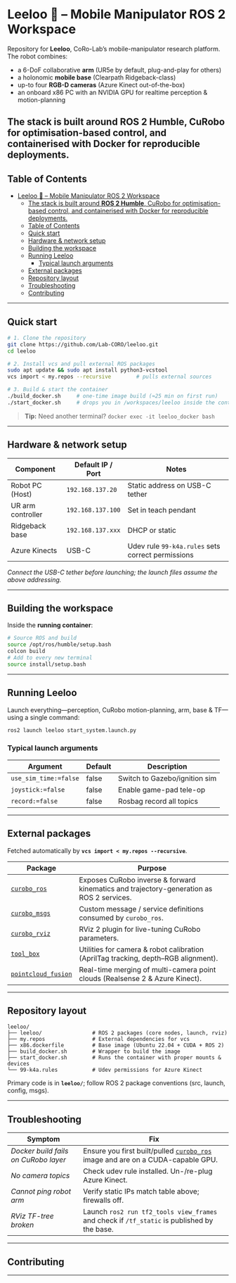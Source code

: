 # Leeloo 🤖 – Mobile Manipulator ROS 2 Workspace

Repository for **Leeloo**, CoRo-Lab’s mobile-manipulator research platform.
The robot combines:

* a 6-DoF collaborative **arm** (UR5e by default, plug-and-play for others)
* a holonomic **mobile base** (Clearpath Ridgeback-class)
* up-to four **RGB-D cameras** (Azure Kinect out-of-the-box)
* an onboard x86 PC with an NVIDIA GPU for realtime perception & motion-planning

The stack is built around **ROS 2 Humble**, CuRobo for optimisation-based control, and containerised with Docker for reproducible deployments.
---

## Table of Contents

- [Leeloo 🤖 – Mobile Manipulator ROS 2 Workspace](#leeloo---mobile-manipulator-ros-2-workspace)
  - [The stack is built around **ROS 2 Humble**, CuRobo for optimisation-based control, and containerised with Docker for reproducible deployments.](#the-stack-is-built-around-ros-2-humble-curobo-for-optimisation-based-control-and-containerised-with-docker-for-reproducible-deployments)
  - [Table of Contents](#table-of-contents)
  - [Quick start](#quick-start)
  - [Hardware \& network setup](#hardware--network-setup)
  - [Building the workspace](#building-the-workspace)
  - [Running Leeloo](#running-leeloo)
    - [Typical launch arguments](#typical-launch-arguments)
  - [External packages](#external-packages)
  - [Repository layout](#repository-layout)
  - [Troubleshooting](#troubleshooting)
  - [Contributing](#contributing)

---

## Quick start

```bash
# 1. Clone the repository
git clone https://github.com/Lab-CORO/leeloo.git
cd leeloo

# 2. Install vcs and pull external ROS packages
sudo apt update && sudo apt install python3-vcstool
vcs import < my.repos --recursive        # pulls external sources

# 3. Build & start the container
./build_docker.sh     # one-time image build (≈25 min on first run)
./start_docker.sh     # drops you in /workspaces/leeloo inside the container
```

> **Tip:** Need another terminal?
> `docker exec -it leeloo_docker bash`

---

## Hardware & network setup

| Component         | Default IP / Port | Notes                                             |
| ----------------- | ----------------- | ------------------------------------------------- |
| Robot PC (Host)   | `192.168.137.20`  | Static address on USB-C tether                    |
| UR arm controller | `192.168.137.100` | Set in teach pendant                              |
| Ridgeback base    | `192.168.137.xxx` | DHCP or static                                    |
| Azure Kinects     | USB-C             | Udev rule `99-k4a.rules` sets correct permissions |

*Connect the USB-C tether before launching; the launch files assume the above addressing.*

---

## Building the workspace

Inside the **running container**:

```bash
# Source ROS and build
source /opt/ros/humble/setup.bash
colcon build 
# Add to every new terminal
source install/setup.bash
```

---

## Running Leeloo

Launch everything—perception, CuRobo motion-planning, arm, base & TF—using a single command:

```bash
ros2 launch leeloo start_system.launch.py
```

### Typical launch arguments

| Argument              | Default | Description                   |
| --------------------- | ------- | ----------------------------- |
| `use_sim_time:=false` | false   | Switch to Gazebo/ignition sim |
| `joystick:=false`     | false   | Enable game-pad tele-op       |
| `record:=false`       | false   | Rosbag record all topics      |


---

## External packages
Fetched automatically by **`vcs import < my.repos --recursive`**.

| Package | Purpose |
| ------- | ------- |
| [`curobo_ros`](https://github.com/Lab-CORO/curobo_ros) | Exposes CuRobo inverse & forward kinematics and trajectory-generation as ROS 2 services. |
| [`curobo_msgs`](https://github.com/Lab-CORO/curobo_msgs) | Custom message / service definitions consumed by `curobo_ros`. |
| [`curobo_rviz`](https://github.com/Lab-CORO/curobo_rviz) | RViz 2 plugin for live-tuning CuRobo parameters. |
| [`tool_box`](https://github.com/Lab-CORO/tool_box) | Utilities for camera & robot calibration (AprilTag tracking, depth–RGB alignment). |
| [`pointcloud_fusion`](https://github.com/Lab-CORO/pointcloud_fusion) | Real-time merging of multi-camera point clouds (Realsense 2 & Azure Kinect). |

---

## Repository layout

```
leeloo/
├── leeloo/                # ROS 2 packages (core nodes, launch, rviz)
├── my.repos               # External dependencies for vcs
├── x86.dockerfile         # Base image (Ubuntu 22.04 + CUDA + ROS 2)
├── build_docker.sh        # Wrapper to build the image
├── start_docker.sh        # Runs the container with proper mounts & devices
└── 99-k4a.rules           # Udev permissions for Azure Kinect
```

Primary code is in **`leeloo/`**; follow ROS 2 package conventions (src, launch, config, msgs).

---

## Troubleshooting

| Symptom                              | Fix                                                                                                                       |
| ------------------------------------ | ------------------------------------------------------------------------------------------------------------------------- |
| *Docker build fails on CuRobo layer* | Ensure you first built/pulled [`curobo_ros`](https://github.com/Lab-CORO/curobo_ros) image and are on a CUDA-capable GPU. |
| *No camera topics*                   | Check udev rule installed. Un-/re-plug Azure Kinect.                                                                      |
| *Cannot ping robot arm*              | Verify static IPs match table above; firewalls off.                                                                       |
| *RViz TF-tree broken*                | Launch `ros2 run tf2_tools view_frames` and check if `/tf_static` is published by the base.                               |

---

## Contributing


---



